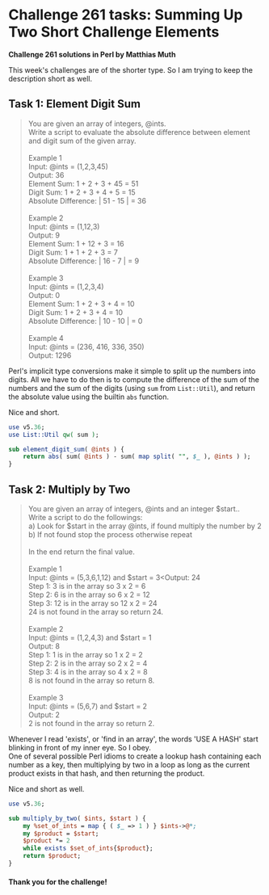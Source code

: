 # Challenge 261 tasks: Summing Up Two Short Challenge Elements
**Challenge 261 solutions in Perl by Matthias Muth**

This week's challenges are of the shorter type.
So I am trying to keep the description short as well.

## Task 1: Element Digit Sum

> You are given an array of integers, @ints.<br/>
> Write a script to evaluate the absolute difference between element and digit sum of the given array.<br/>
> <br/>
> Example 1<br/>
> Input: @ints = (1,2,3,45)<br/>
> Output: 36<br/>
> Element Sum: 1 + 2 + 3 + 45 = 51<br/>
> Digit Sum: 1 + 2 + 3 + 4 + 5 = 15<br/>
> Absolute Difference: | 51 - 15 | = 36<br/>
> <br/>
> Example 2<br/>
> Input: @ints = (1,12,3)<br/>
> Output: 9<br/>
> Element Sum: 1 + 12 + 3 = 16<br/>
> Digit Sum: 1 + 1 + 2 + 3 = 7<br/>
> Absolute Difference: | 16 - 7 | = 9<br/>
> <br/>
> Example 3<br/>
> Input: @ints = (1,2,3,4)<br/>
> Output: 0<br/>
> Element Sum: 1 + 2 + 3 + 4 = 10<br/>
> Digit Sum: 1 + 2 + 3 + 4 = 10<br/>
> Absolute Difference: | 10 - 10 | = 0<br/>
> <br/>
> Example 4<br/>
> Input: @ints = (236, 416, 336, 350)<br/>
> Output: 1296<br/>

Perl's implicit type conversions make it simple to split up the numbers
into digits.
All we have to do then is to compute the difference of the sum of the
numbers and the sum of the digits (using `sum` from `List::Util`),
and return the absolute value using the builtin `abs` function.

Nice and short.

```perl
use v5.36;
use List::Util qw( sum );

sub element_digit_sum( @ints ) {
    return abs( sum( @ints ) - sum( map split( "", $_ ), @ints ) );
}
```

## Task 2: Multiply by Two

> You are given an array of integers, @ints and an integer \$start..<br/>
> Write a script to do the followings:<br/>
> a) Look for \$start in the array @ints, if found multiply the number by 2<br/>
> b) If not found stop the process otherwise repeat<br/>
> <br/>
> In the end return the final value.<br/>
> <br/>
> Example 1<br/>
> Input: @ints = (5,3,6,1,12) and \$start = 3<Output: 24<br/>
> Step 1: 3 is in the array so 3 x 2 = 6<br/>
> Step 2: 6 is in the array so 6 x 2 = 12<br/>
> Step 3: 12 is in the array so 12 x 2 = 24<br/> 24 is not found in the array so return 24.<br/>
> <br/>
> Example 2<br/>
> Input: @ints = (1,2,4,3) and \$start = 1<br/>
> Output: 8<br/>
> Step 1: 1 is in the array so 1 x 2 = 2<br/>
> Step 2: 2 is in the array so 2 x 2 = 4<br/>
> Step 3: 4 is in the array so 4 x 2 = 8<br/>
> 8 is not found in the array so return 8.<br/>
> <br/>
> Example 3<br/>
> Input: @ints = (5,6,7) and \$start = 2<br/>
> Output: 2<br/>
> 2 is not found in the array so return 2.<br/>

Whenever I read 'exists', or 'find in an array', the words 'USE A HASH'
start blinking in front of my inner eye.
So I obey.<br/>
One of several possible Perl idioms to create a lookup hash
containing each number as a key, then multiplying by two in a loop as long as
the current product exists in that hash, and then returning the product.

Nice and short as well.

```perl
use v5.36;

sub multiply_by_two( $ints, $start ) {
    my %set_of_ints = map { ( $_ => 1 ) } $ints->@*;
    my $product = $start;
    $product *= 2
	while exists $set_of_ints{$product};
    return $product;
}
```

#### **Thank you for the challenge!**
